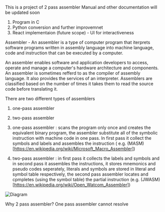 This is a project of 2 pass assembler 
Manual and other documentation will be updated soon
1. Program in C
2. Python conversion and further improvemnet
3. React implementaion (future scope) - UI for interactiveness

Assembler - An assembler is a type of computer program that iterprets software programs written in assembly language into machine language, code and instruction that can be executed by a computer. 

An assembler enables software and application developers to access, operate and manage a computer's hardware architecture and components.
An assembler is sometimes refferd to as the compiler of assembly language. It also provides the services of an interpreter. Assemblers are classified based on the number of times it takes them to read the source code before translating it. 

There are two different types of assemblers
1. one-pass assembler 
2. two-pass assembler
 
1. one-pass assembler : scans the program only once and creates the equivalent binary program, the assembler substitute all of the symbolic instruction with machine code in one pass. In first pass it collect the symbols and labels and assembles the instruction ( e.g. (MASM)[https://en.wikipedia.org/wiki/Microsoft_Macro_Assembler]) 

2. two-pass assembler : in first pass it collects the labels and symbols and in second pass it assembles the instructions, it stores mnemonics and pseudo codes seperately, literals and symbols are stored in literal and symbol table respectively, the second pass assembler locates and cpmpletes (using the symbol table) the partial instruction (e.g. (JWASM)[https://en.wikipedia.org/wiki/Open_Watcom_Assembler])

![Diagram](ihttps://github.com/sayantan3/assembler/blob/MAIN/assembly_diagram.png?raw=true)

Why 2 pass assembler?
One pass assembler cannot resolve
